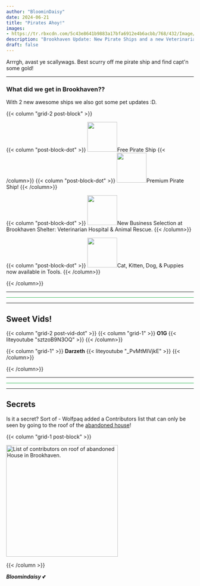 ```yaml
---
author: "BloominDaisy"
date: 2024-06-21
title: "Pirates Ahoy!"
images:
- https://tr.rbxcdn.com/5c43e8641b9883a17bfa6912e4b6acbb/768/432/Image/Png
description: "Brookhaven Update: New Pirate Ships and a new Veterinarian Hospital & Animal Rescue."
draft: false
---
```


Arrrgh, avast ye scallywags. Best scurry off me pirate ship and find capt'n some gold!

---

### What did we get in Brookhaven??

With 2 new awesome ships we also got some pet updates :D. 

{{< column "grid-2 post-block" >}}

{{< column "post-block-dot" >}}
<img src="/images/blog/free-pirate-boat.png" loading="lazy" style="width: 80px; height: 80px;">Free Pirate Ship 
{{< /column>}}
{{< column "post-block-dot" >}}
<img src="/images/blog/premium-pirate-boat.png" loading="lazy" style="width: 80px; height: 80px;">Premium Pirate Ship! 
{{< /column>}}

{{< column "post-block-dot" >}}
<img src="/images/blog/shelter-animal-resuce-veternarian.png" loading="lazy" style="width: 80px; height: 80px;">New Business Selection at Brookhaven Shelter: Veterinarian Hospital & Animal Rescue. 
{{< /column>}}

{{< column "post-block-dot" >}}
<img src="/images/blog/pets-tools.png" loading="lazy" style="width: 80px; height: 80px;">Cat, Kitten, Dog, & Puppies now available in Tools. 
{{< /column>}}


{{< /column>}}

---

<hr style="background-color: #28b44c" size=8 class="post-block">

---

## Sweet Vids!

{{< column "grid-2 post-vid-dot" >}}
{{< column "grid-1" >}}
**O1G** {{< liteyoutube "sztzoB9N3OQ" >}}
{{< /column>}}

{{< column "grid-1" >}}
**Darzeth** {{< liteyoutube "_PvMtMIVjkE" >}}
{{< /column>}}

{{< /column>}}

---

<hr style="background-color: #28b44c" size=8 class="post-block">

---

## Secrets

Is it a secret? Sort of - Wolfpaq added a Contributors list that can only be seen by going to the roof of the [abandoned house](/map/poi/abandoned-house/)!

{{< column "grid-1 post-block" >}}

<img src="/images/blog/abandoned-house-lightening-roof-secret.png" loading="lazy" style="width: auto; height: 300px;" alt="List of contributors on roof of abandoned House in Brookhaven.">

{{< /column >}}


_**Bloomindaisy**_ <span class="nowrap"><span class="emojify">💕</span>